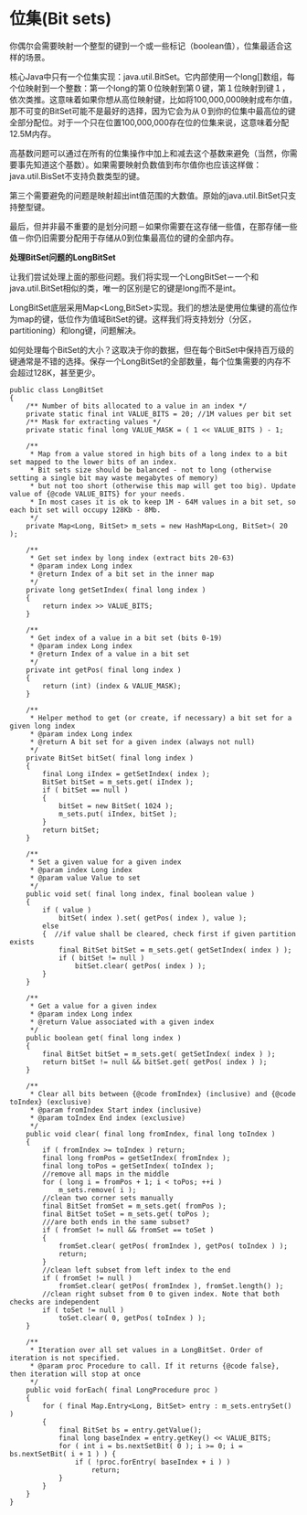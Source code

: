 位集(Bit sets)
============
你偶尔会需要映射一个整型的键到一个或一些标记（boolean值），位集最适合这样的场景。

核心Java中只有一个位集实现：java.util.BitSet。它内部使用一个long[]数组，每个位映射到一个整数：第一个long的第０位映射到第０键，第１位映射到键１，依次类推。这意味着如果你想从高位映射键，比如将100,000,000映射成布尔值，那不可变的BitSet可能不是最好的选择，因为它会为从０到你的位集中最高位的键全部分配位。对于一个只在位置100,000,000存在位的位集来说，这意味着分配12.5M内存。

高基数问题可以通过在所有的位集操作中加上和减去这个基数来避免（当然，你需要事先知道这个基数）。如果需要映射负数值到布尔值你也应该这样做：java.util.BisSet不支持负数类型的键。

第三个需要避免的问题是映射超出int值范围的大数值。原始的java.util.BitSet只支持整型键。

最后，但并非最不重要的是划分问题－如果你需要在这存储一些值，在那存储一些值－你仍旧需要分配用于存储从0到位集最高位的键的全部内存。


**处理BitSet问题的LongBitSet**

让我们尝试处理上面的那些问题。我们将实现一个LongBitSet－一个和java.util.BitSet相似的类，唯一的区别是它的键是long而不是int。

LongBitSet底层采用Map<Long,BitSet>实现。我们的想法是使用位集键的高位作为map的键，低位作为值域BitSet的键。这样我们将支持划分（分区，partitioning）和long键，问题解决。

如何处理每个BitSet的大小？这取决于你的数据，但在每个BitSet中保持百万级的键通常是不错的选择。保存一个LongBitSet的全部数量，每个位集需要的内存不会超过128K，甚至更少。

	public class LongBitSet
	{
	    /** Number of bits allocated to a value in an index */
	    private static final int VALUE_BITS = 20; //1M values per bit set
	    /** Mask for extracting values */
	    private static final long VALUE_MASK = ( 1 << VALUE_BITS ) - 1;
	 
	    /**
	     * Map from a value stored in high bits of a long index to a bit set mapped to the lower bits of an index.
	     * Bit sets size should be balanced - not to long (otherwise setting a single bit may waste megabytes of memory)
	     * but not too short (otherwise this map will get too big). Update value of {@code VALUE_BITS} for your needs.
	     * In most cases it is ok to keep 1M - 64M values in a bit set, so each bit set will occupy 128Kb - 8Mb.
	     */
	    private Map<Long, BitSet> m_sets = new HashMap<Long, BitSet>( 20 );
	 
	    /**
	     * Get set index by long index (extract bits 20-63)
	     * @param index Long index
	     * @return Index of a bit set in the inner map
	     */
	    private long getSetIndex( final long index )
	    {
	        return index >> VALUE_BITS;
	    }
	 
	    /**
	     * Get index of a value in a bit set (bits 0-19)
	     * @param index Long index
	     * @return Index of a value in a bit set
	     */
	    private int getPos( final long index )
	    {
	        return (int) (index & VALUE_MASK);
	    }
	 
	    /**
	     * Helper method to get (or create, if necessary) a bit set for a given long index
	     * @param index Long index
	     * @return A bit set for a given index (always not null)
	     */
	    private BitSet bitSet( final long index )
	    {
	        final Long iIndex = getSetIndex( index );
	        BitSet bitSet = m_sets.get( iIndex );
	        if ( bitSet == null )
	        {
	            bitSet = new BitSet( 1024 );
	            m_sets.put( iIndex, bitSet );
	        }
	        return bitSet;
	    }
	 
	    /**
	     * Set a given value for a given index
	     * @param index Long index
	     * @param value Value to set
	     */
	    public void set( final long index, final boolean value )
	    {
	        if ( value )
	            bitSet( index ).set( getPos( index ), value );
	        else
	        {  //if value shall be cleared, check first if given partition exists
	            final BitSet bitSet = m_sets.get( getSetIndex( index ) );
	            if ( bitSet != null )
	                bitSet.clear( getPos( index ) );
	        }
	    }
	 
	    /**
	     * Get a value for a given index
	     * @param index Long index
	     * @return Value associated with a given index
	     */
	    public boolean get( final long index )
	    {
	        final BitSet bitSet = m_sets.get( getSetIndex( index ) );
	        return bitSet != null && bitSet.get( getPos( index ) );
	    }
	 
	    /**
	     * Clear all bits between {@code fromIndex} (inclusive) and {@code toIndex} (exclusive)
	     * @param fromIndex Start index (inclusive)
	     * @param toIndex End index (exclusive)
	     */
	    public void clear( final long fromIndex, final long toIndex )
	    {
	        if ( fromIndex >= toIndex ) return;
	        final long fromPos = getSetIndex( fromIndex );
	        final long toPos = getSetIndex( toIndex );
	        //remove all maps in the middle
	        for ( long i = fromPos + 1; i < toPos; ++i )
	            m_sets.remove( i );
	        //clean two corner sets manually
	        final BitSet fromSet = m_sets.get( fromPos );
	        final BitSet toSet = m_sets.get( toPos );
	        ///are both ends in the same subset?
	        if ( fromSet != null && fromSet == toSet )
	        {
	            fromSet.clear( getPos( fromIndex ), getPos( toIndex ) );
	            return;
	        }
	        //clean left subset from left index to the end
	        if ( fromSet != null )
	            fromSet.clear( getPos( fromIndex ), fromSet.length() );
	        //clean right subset from 0 to given index. Note that both checks are independent
	        if ( toSet != null )
	            toSet.clear( 0, getPos( toIndex ) );
	    }
	 
	    /**
	     * Iteration over all set values in a LongBitSet. Order of iteration is not specified.
	     * @param proc Procedure to call. If it returns {@code false}, then iteration will stop at once
	     */
	    public void forEach( final LongProcedure proc )
	    {
	        for ( final Map.Entry<Long, BitSet> entry : m_sets.entrySet() )
	        {
	            final BitSet bs = entry.getValue();
	            final long baseIndex = entry.getKey() << VALUE_BITS;
	            for ( int i = bs.nextSetBit( 0 ); i >= 0; i = bs.nextSetBit( i + 1 ) ) {
	                if ( !proc.forEntry( baseIndex + i ) )
	                    return;
	            }
	        }
	    }
	}

	
